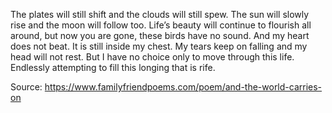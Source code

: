 The plates will still shift
and the clouds will still spew.
The sun will slowly rise
and the moon will follow too.
Life’s beauty will continue
to flourish all around,
but now you are gone,
these birds have no sound.
And my heart does not beat.
It is still inside my chest.
My tears keep on falling
and my head will not rest.
But I have no choice only
to move through this life.
Endlessly attempting
to fill this longing that is rife.

Source: https://www.familyfriendpoems.com/poem/and-the-world-carries-on
